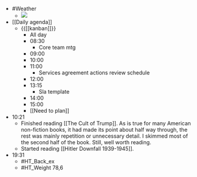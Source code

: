 - #Weather
    - ![](https://firebasestorage.googleapis.com/v0/b/firescript-577a2.appspot.com/o/imgs%2Fapp%2FDavidsroam%2Fipw983UUS7.png?alt=media&token=a41e71fc-5065-4187-8c13-2e69b23bcd67)
- [[Daily agenda]]
    - {{[[kanban]]}}
        - All day
        - 08:30
            - Core team mtg
        - 09:00
        - 10:00
        - 11:00
            - Services agreement actions review schedule
        - 12:00
        - 13:15
            - Sla template
        - 14:00
        - 15:00
        - [[Need to plan]]
- 10:21
    - Finished reading [[The Cult of Trump]]. As is true for many American non-fiction books, it had made its point about half way through, the rest was mainly repetition or unnecessary detail. I skimmed most of the second half of the book. Still, well worth reading.
    - Started reading [[Hitler Downfall 1939-1945]].
- 19:31
    - #HT_Back_ex
    - #HT_Weight 78,6

